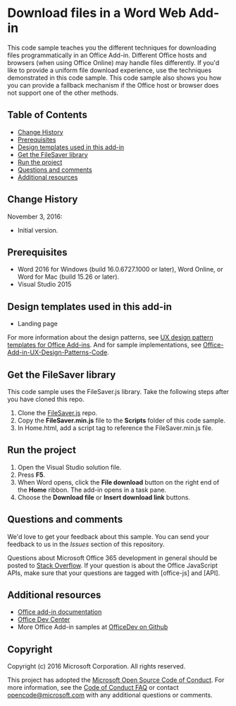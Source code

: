 # Download files in a Word Web Add-in

This code sample teaches you the different techniques for downloading files programmatically in an Office Add-in. Different Office hosts and browsers (when using Office Online) may handle files differently. If you'd like to provide a uniform file download experience, use the techniques demonstrated in this code sample. This code sample also shows you how you can provide a fallback mechanism if the Office host or browser does not support one of the other methods. 

## Table of Contents
* [Change History](#change-history)
* [Prerequisites](#prerequisites)
* [Design templates used in this add-in](#design-templates-used-in-this-add-in)
* [Get the FileSaver library](#get-the-filesaver-library)
* [Run the project](#run-the-project)
* [Questions and comments](#questions-and-comments)
* [Additional resources](#additional-resources)

## Change History

November 3, 2016:

* Initial version.

## Prerequisites

* Word 2016 for Windows (build 16.0.6727.1000 or later), Word Online, or Word for Mac (build 15.26 or later).
* Visual Studio 2015 

## Design templates used in this add-in

- Landing page

For more information about the design patterns, see [UX design pattern templates for Office Add-ins](https://dev.office.com/docs/add-ins/design/ux-design-patterns). And for sample implementations, see [Office-Add-in-UX-Design-Patterns-Code](https://github.com/OfficeDev/Office-Add-in-UX-Design-Patterns-Code).

## Get the FileSaver library 

This code sample uses the FileSaver.js library. Take the following steps after you have cloned this repo. 

1. Clone the [FileSaver.js](https://github.com/eligrey/FileSaver.js/) repo.
2. Copy the **FileSaver.min.js** file to the **Scripts** folder of this code sample.
3. In Home.html, add a script tag to reference the FileSaver.min.js file.
 

## Run the project

1. Open the Visual Studio solution file. 
2. Press **F5**. 
3. When Word opens, click the **File download** button on the right end of the **Home** ribbon. The add-in opens in a task pane.
4. Choose the **Download file** or **Insert download link** buttons.

## Questions and comments

We'd love to get your feedback about this sample. You can send your feedback to us in the *Issues* section of this repository.

Questions about Microsoft Office 365 development in general should be posted to [Stack Overflow](http://stackoverflow.com/questions/tagged/office-js+API). If your question is about the Office JavaScript APIs, make sure that your questions are tagged with [office-js] and [API].

## Additional resources

* [Office add-in documentation](https://dev.office.com/docs/add-ins/overview/office-add-ins)
* [Office Dev Center](http://dev.office.com/)
* More Office Add-in samples at [OfficeDev on Github](https://github.com/officedev)

## Copyright
Copyright (c) 2016 Microsoft Corporation. All rights reserved.



This project has adopted the [Microsoft Open Source Code of Conduct](https://opensource.microsoft.com/codeofconduct/). For more information, see the [Code of Conduct FAQ](https://opensource.microsoft.com/codeofconduct/faq/) or contact [opencode@microsoft.com](mailto:opencode@microsoft.com) with any additional questions or comments.
